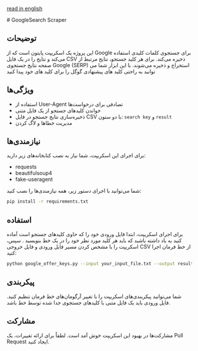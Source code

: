 [read in english ](README.en.md)
<div dir ='ltr' >
# GoogleSearch Scraper

## توضیحات
این پروژه یک اسکریپت پایتون است که از Google برای جستجوی کلمات کلیدی استفاده می‌کند و نتایج را در یک فایل CSV ذخیره می‌کند. برای هر کلید جستجو، نتایج مرتبط از صفحه نتایج جستجوی Google (SERP) استخراج و ذخیره می‌شوند.
با این ابزار شما می توانید به راحتی کلید های پیشنهادی گوگل را برای کلید های خود پیدا کنید 

## ویژگی‌ها
- استفاده از User-Agent تصادفی برای درخواست‌ها
- خواندن کلیدهای جستجو از یک فایل متنی
- ذخیره‌سازی نتایج جستجو در فایل CSV با دو ستون: `search key` و `result`
- مدیریت خطاها و لاگ کردن

## نیازمندی‌ها
برای اجرای این اسکریپت، شما نیاز به نصب کتابخانه‌های زیر دارید:
- requests
- beautifulsoup4
- fake-useragent

شما می‌توانید با اجرای دستور زیر، همه نیازمندی‌ها را نصب کنید:

```bash 
pip install -r requirements.txt
```

## استفاده
برای اجرای اسکریپت، ابتدا فایل ورودی خود را که حاوی کلیدهای جستجو است آماده کنید به یاد داشته باشید که باید هر کلید مورد نظر خود را در یک خط بنویسید . سپس، اسکریپت را با مشخص کردن مسیر فایل ورودی و فایل خروجی CSV از خط فرمان اجرا کنید:

```bash 
python google_offer_keys.py --input your_input_file.txt --output results.csv
```

## پیکربندی
شما می‌توانید پیکربندی‌های اسکریپت را با تغییر آرگومان‌های خط فرمان تنظیم کنید. فایل ورودی باید یک فایل متنی با کلیدهای جستجوی جدا شده توسط خط باشد.

## مشارکت
مشارکت‌ها در بهبود این اسکریپت خوش آمد است. لطفاً برای ارائه تغییرات، یک Pull Request ایجاد کنید.



</div>
